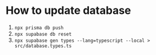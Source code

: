 # How to update database
1. ```npx prisma db push```
2. ```npx supabase db reset```
3. ```npx supabase gen types --lang=typescript --local > src/database.types.ts```